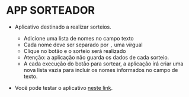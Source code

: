 # APP SORTEADOR

* Aplicativo destinado a realizar sorteios.
    * Adicione uma lista de nomes no campo texto
    * Cada nome deve ser separado por `,` uma vírgual
    * Clique no botão e o sorteio será realizado
    * Atenção: a aplicação não guarda os dados de cada sorteio.
    * A cada execução do botão para sortear, a aplicação irá criar uma nova lista vazia para incluir os nomes informados no campo de texto.

* Você pode testar o aplicativo <a href="https://marriett.github.io/sorteador/">neste link</a>.